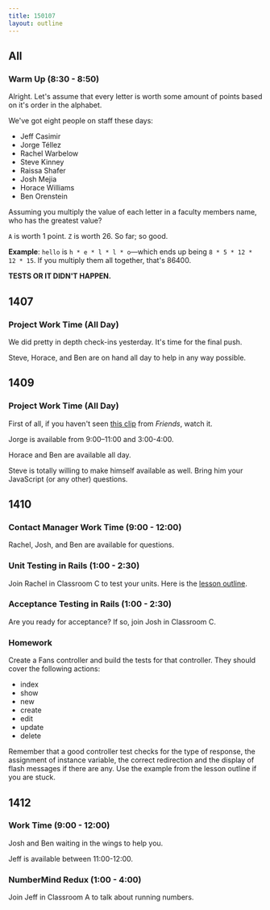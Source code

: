 ```yaml
---
title: 150107
layout: outline
---
```


## All

### Warm Up (8:30 - 8:50)

Alright. Let's assume that every letter is worth some amount of points based on it's order in the alphabet.

We've got eight people on staff these days:

* Jeff Casimir
* Jorge Téllez
* Rachel Warbelow
* Steve Kinney
* Raissa Shafer
* Josh Mejia
* Horace Williams
* Ben Orenstein

Assuming you multiply the value of each letter in a faculty members name, who has the greatest value?

`A` is worth 1 point. `Z` is worth 26. So far; so good.

**Example**: `hello` is `h * e * l * l * o`—which ends up being `8 * 5 * 12 * 12 * 15`. If you multiply them all together, that's 86400.

**TESTS OR IT DIDN'T HAPPEN.**

## 1407

### Project Work Time (All Day)

We did pretty in depth check-ins yesterday. It's time for the final push.

Steve, Horace, and Ben are on hand all day to help in any way possible.

## 1409

### Project Work Time (All Day)

First of all, if you haven't seen [this clip](https://www.youtube.com/watch?v=w5DHU8SwYJ0) from _Friends_, watch it.

Jorge is available from 9:00–11:00 and 3:00-4:00.

Horace and Ben are available all day.

Steve is totally willing to make himself available as well. Bring him your JavaScript (or any other) questions.

## 1410

### Contact Manager Work Time (9:00 - 12:00)

Rachel, Josh, and Ben are available for questions.

### Unit Testing in Rails (1:00 - 2:30)

Join Rachel in Classroom C to test your units. Here is the [lesson outline](https://github.com/turingschool/lesson_plans/blob/master/ruby_02-web_applications_with_ruby/unit_testing_in_rails.markdown).

### Acceptance Testing in Rails (1:00 - 2:30)

Are you ready for acceptance? If so, join Josh in Classroom C.

### Homework

Create a Fans controller and build the tests for that controller. They should cover the following actions:

* index
* show
* new
* create
* edit
* update
* delete

Remember that a good controller test checks for the type of response, the assignment of instance variable, the correct redirection and the display of flash messages if there are any. Use the example from the lesson outline if you are stuck. 

## 1412

### Work Time (9:00 - 12:00)

Josh and Ben waiting in the wings to help you.

Jeff is available between 11:00-12:00.

### NumberMind Redux (1:00 - 4:00)

Join Jeff in Classroom A to talk about running numbers.
